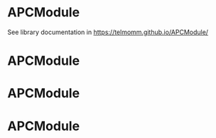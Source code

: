 # APCModule
See library documentation in
https://telmomm.github.io/APCModule/

# APCModule
# APCModule
# APCModule
